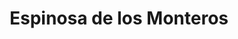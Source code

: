 ---
title: Espinosa de los Monteros
url: /espinosa-de-los-monteros/
latitude: 43.075
longitude: -3.541
---